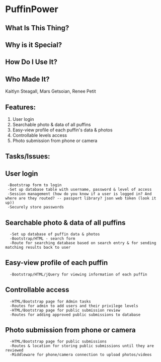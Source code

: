 # PuffinPower

## What Is This Thing?

## Why is it Special?

## How Do I Use It?

## Who Made It?
Kaitlyn Steagall, Mars Getsoian, Renee Petit

## Features:
  1. User login
  2. Searchable photo & data of all puffins
  3. Easy-view profile of each puffin's data & photos
  4. Controllable levels access
  5. Photo submission from phone or camera
 
## Tasks/Issues:
  ## User login
     -Bootstrap form to login
     -Set up database table with username, password & level of access
     -Session management (how do you know if a user is logged in? And where are they routed? -- passport library? json web token (look it up))
     -Securely store passwords
     
  ## Searchable photo & data of all puffins
      -Set up database of puffin data & photos
      -Bootstrap/HTML - search form
      -Route for searching database based on search entry & for sending matching results back to user
      
  ## Easy-view profile of each puffin
      -Bootstrap/HTML/jQuery for viewing information of each puffin
 
  ## Controllable access
      -HTML/Bootstrap page for Admin tasks
      -Routes for admin to add users and their privilege levels
      -HTML/Bootstrap page for public submission review
      -Routes for adding approved public submissions to database
      
  ## Photo submission from phone or camera
      -HTML/Bootstrap page for public submissions
      -Routes & location for storing public submissions until they are reviewed
      -Middleware for phone/camera connection to upload photos/videos
